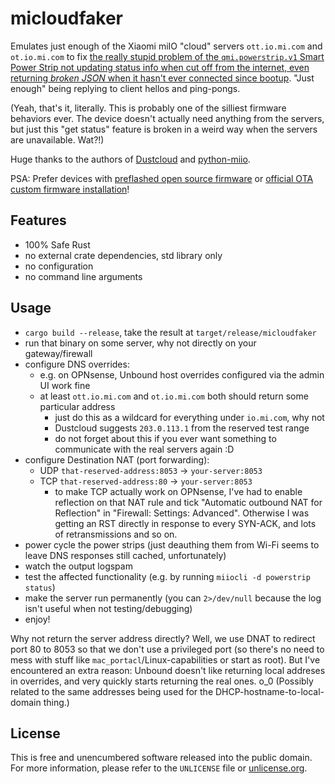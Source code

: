 # micloudfaker

Emulates just enough of the Xiaomi miIO "cloud" servers `ott.io.mi.com` and `ot.io.mi.com` to fix
[the really stupid problem of the `qmi.powerstrip.v1` Smart Power Strip not updating status info when cut off from the internet, even returning *broken JSON* when it hasn't ever connected since bootup](https://github.com/rytilahti/python-miio/issues/334).
"Just enough" being replying to client hellos and ping-pongs.

(Yeah, that's it, literally. This is probably one of the silliest firmware behaviors ever.
The device doesn't actually need anything from the servers, but just this "get status" feature is broken in a weird way when the servers are unavailable. Wat?!)

Huge thanks to the authors of [Dustcloud](https://github.com/dgiese/dustcloud) and [python-miio](https://github.com/rytilahti/python-miio).

PSA: Prefer devices with [preflashed open source firmware](https://templates.blakadder.com/preflashed.html) or [official OTA custom firmware installation](https://tasmota.github.io/docs/Sonoff-DIY/)!

## Features

- 100% Safe Rust
- no external crate dependencies, std library only
- no configuration
- no command line arguments

## Usage

- `cargo build --release`, take the result at `target/release/micloudfaker`
- run that binary on some server, why not directly on your gateway/firewall
- configure DNS overrides:
	- e.g. on OPNsense, Unbound host overrides configured via the admin UI work fine
	- at least `ott.io.mi.com` and `ot.io.mi.com` both should return some particular address
		- just do this as a wildcard for everything under `io.mi.com`, why not
		- Dustcloud suggests `203.0.113.1` from the reserved test range
		- do not forget about this if you ever want something to communicate with the real servers again :D
- configure Destination NAT (port forwarding):
	- UDP `that-reserved-address:8053` → `your-server:8053`
	- TCP `that-reserved-address:80` → `your-server:8053`
		- to make TCP actually work on OPNsense, I've had to enable reflection on that NAT rule and tick "Automatic outbound NAT for Reflection" in "Firewall: Settings: Advanced". Otherwise I was getting an RST directly in response to every SYN-ACK, and lots of retransmissions and so on.
- power cycle the power strips (just deauthing them from Wi-Fi seems to leave DNS responses still cached, unfortunately)
- watch the output logspam
- test the affected functionality (e.g. by running `miiocli -d powerstrip status`)
- make the server run permanently (you can `2>/dev/null` because the log isn't useful when not testing/debugging)
- enjoy!

Why not return the server address directly?
Well, we use DNAT to redirect port 80 to 8053 so that we don't use a privileged port (so there's no need to mess with stuff like `mac_portacl`/Linux-capabilities or start as root).
But I've encountered an extra reason: Unbound doesn't like returning local addreses in overrides, and very quickly starts returning the real ones. o_0
(Possibly related to the same addresses being used for the DHCP-hostname-to-local-domain thing.)

## License

This is free and unencumbered software released into the public domain.  
For more information, please refer to the `UNLICENSE` file or [unlicense.org](https://unlicense.org).
